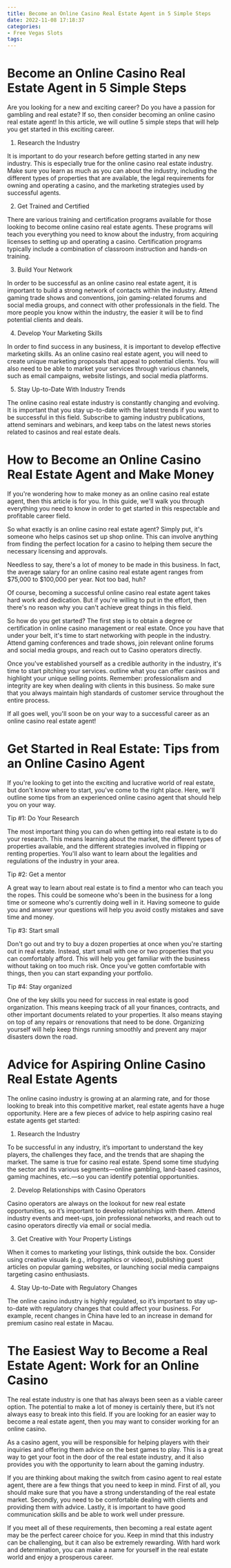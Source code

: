 ```yaml
---
title: Become an Online Casino Real Estate Agent in 5 Simple Steps 
date: 2022-11-08 17:18:37
categories:
- Free Vegas Slots
tags:
---
```



#  Become an Online Casino Real Estate Agent in 5 Simple Steps 

Are you looking for a new and exciting career? Do you have a passion for gambling and real estate? If so, then consider becoming an online casino real estate agent! In this article, we will outline 5 simple steps that will help you get started in this exciting career.

1. Research the Industry

It is important to do your research before getting started in any new industry. This is especially true for the online casino real estate industry. Make sure you learn as much as you can about the industry, including the different types of properties that are available, the legal requirements for owning and operating a casino, and the marketing strategies used by successful agents.

2. Get Trained and Certified

There are various training and certification programs available for those looking to become online casino real estate agents. These programs will teach you everything you need to know about the industry, from acquiring licenses to setting up and operating a casino. Certification programs typically include a combination of classroom instruction and hands-on training.

3. Build Your Network

In order to be successful as an online casino real estate agent, it is important to build a strong network of contacts within the industry. Attend gaming trade shows and conventions, join gaming-related forums and social media groups, and connect with other professionals in the field. The more people you know within the industry, the easier it will be to find potential clients and deals.

4. Develop Your Marketing Skills

In order to find success in any business, it is important to develop effective marketing skills. As an online casino real estate agent, you will need to create unique marketing proposals that appeal to potential clients. You will also need to be able to market your services through various channels, such as email campaigns, website listings, and social media platforms.

5. Stay Up-to-Date With Industry Trends

The online casino real estate industry is constantly changing and evolving. It is important that you stay up-to-date with the latest trends if you want to be successful in this field. Subscribe to gaming industry publications, attend seminars and webinars, and keep tabs on the latest news stories related to casinos and real estate deals.

#  How to Become an Online Casino Real Estate Agent and Make Money 

If you're wondering how to make money as an online casino real estate agent, then this article is for you. In this guide, we'll walk you through everything you need to know in order to get started in this respectable and profitable career field.

So what exactly is an online casino real estate agent? Simply put, it's someone who helps casinos set up shop online. This can involve anything from finding the perfect location for a casino to helping them secure the necessary licensing and approvals.

 Needless to say, there's a lot of money to be made in this business. In fact, the average salary for an online casino real estate agent ranges from $75,000 to $100,000 per year. Not too bad, huh?

Of course, becoming a successful online casino real estate agent takes hard work and dedication. But if you're willing to put in the effort, then there's no reason why you can't achieve great things in this field.

So how do you get started? The first step is to obtain a degree or certification in online casino management or real estate. Once you have that under your belt, it's time to start networking with people in the industry. Attend gaming conferences and trade shows, join relevant online forums and social media groups, and reach out to Casino operators directly.

Once you've established yourself as a credible authority in the industry, it's time to start pitching your services. outline what you can offer casinos and highlight your unique selling points. Remember: professionalism and integrity are key when dealing with clients in this business. So make sure that you always maintain high standards of customer service throughout the entire process.

If all goes well, you'll soon be on your way to a successful career as an online casino real estate agent!

#  Get Started in Real Estate: Tips from an Online Casino Agent 

If you're looking to get into the exciting and lucrative world of real estate, but don't know where to start, you've come to the right place. Here, we'll outline some tips from an experienced online casino agent that should help you on your way.

Tip #1: Do Your Research

The most important thing you can do when getting into real estate is to do your research. This means learning about the market, the different types of properties available, and the different strategies involved in flipping or renting properties. You'll also want to learn about the legalities and regulations of the industry in your area.

Tip #2: Get a mentor

A great way to learn about real estate is to find a mentor who can teach you the ropes. This could be someone who's been in the business for a long time or someone who's currently doing well in it. Having someone to guide you and answer your questions will help you avoid costly mistakes and save time and money.

Tip #3: Start small

Don't go out and try to buy a dozen properties at once when you're starting out in real estate. Instead, start small with one or two properties that you can comfortably afford. This will help you get familiar with the business without taking on too much risk. Once you've gotten comfortable with things, then you can start expanding your portfolio.

Tip #4: Stay organized

One of the key skills you need for success in real estate is good organization. This means keeping track of all your finances, contracts, and other important documents related to your properties. It also means staying on top of any repairs or renovations that need to be done. Organizing yourself will help keep things running smoothly and prevent any major disasters down the road.

#  Advice for Aspiring Online Casino Real Estate Agents 

The online casino industry is growing at an alarming rate, and for those looking to break into this competitive market, real estate agents have a huge opportunity. Here are a few pieces of advice to help aspiring casino real estate agents get started:

1. Research the Industry

To be successful in any industry, it’s important to understand the key players, the challenges they face, and the trends that are shaping the market. The same is true for casino real estate. Spend some time studying the sector and its various segments—online gambling, land-based casinos, gaming machines, etc.—so you can identify potential opportunities.

2. Develop Relationships with Casino Operators

Casino operators are always on the lookout for new real estate opportunities, so it’s important to develop relationships with them. Attend industry events and meet-ups, join professional networks, and reach out to casino operators directly via email or social media.

3. Get Creative with Your Property Listings

When it comes to marketing your listings, think outside the box. Consider using creative visuals (e.g., infographics or videos), publishing guest articles on popular gaming websites, or launching social media campaigns targeting casino enthusiasts.

4. Stay Up-to-Date with Regulatory Changes

The online casino industry is highly regulated, so it’s important to stay up-to-date with regulatory changes that could affect your business. For example, recent changes in China have led to an increase in demand for premium casino real estate in Macau.

#  The Easiest Way to Become a Real Estate Agent: Work for an Online Casino

The real estate industry is one that has always been seen as a viable career option. The potential to make a lot of money is certainly there, but it’s not always easy to break into this field. If you are looking for an easier way to become a real estate agent, then you may want to consider working for an online casino.

As a casino agent, you will be responsible for helping players with their inquiries and offering them advice on the best games to play. This is a great way to get your foot in the door of the real estate industry, and it also provides you with the opportunity to learn about the gaming industry.

If you are thinking about making the switch from casino agent to real estate agent, there are a few things that you need to keep in mind. First of all, you should make sure that you have a strong understanding of the real estate market. Secondly, you need to be comfortable dealing with clients and providing them with advice. Lastly, it is important to have good communication skills and be able to work well under pressure.

If you meet all of these requirements, then becoming a real estate agent may be the perfect career choice for you. Keep in mind that this industry can be challenging, but it can also be extremely rewarding. With hard work and determination, you can make a name for yourself in the real estate world and enjoy a prosperous career.
